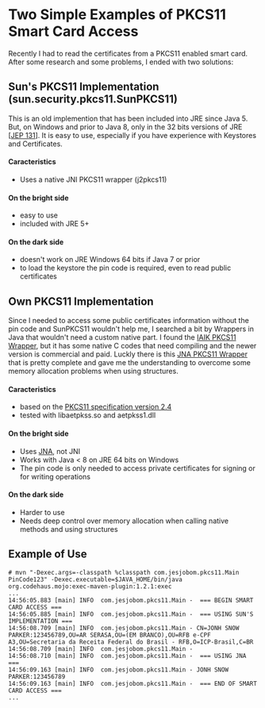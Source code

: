 # Two Simple Examples of PKCS11 Smart Card Access

Recently I had to read the certificates from a PKCS11 enabled smart card. After some research and some problems, I ended with two solutions:

## Sun's PKCS11 Implementation (sun.security.pkcs11.SunPKCS11)
This is an old implemention that has been included into JRE since Java 5. But, on Windows and prior to Java 8, only in the 32 bits versions of JRE [[JEP 131](http://openjdk.java.net/jeps/131)].
It is easy to use, especially if you have experience with Keystores and Certificates.

#### Caracteristics
- Uses a native JNI PKCS11 wrapper (j2pkcs11)

#### On the bright side
- easy to use
- included with JRE 5+

#### On the dark side
- doesn't work on JRE Windows 64 bits if Java 7 or prior
- to load the keystore the pin code is required, even to read public certificates

## Own PKCS11 Implementation 
Since I needed to access some public certificates information without the pin code and SunPKCS11 wouldn't help me, I searched a bit by Wrappers in Java that wouldn't need a custom native part.
I found the [IAIK PKCS11 Wrapper](https://github.com/mikma/pkcs11wrapper), but it has some native C codes that need compiling and the newer version is commercial and paid.
Luckly there is this [JNA PKCS11 Wrapper](https://github.com/joelhockey/jacknji11) that is pretty complete and gave me the understanding to overcome some memory allocation problems when using structures.

#### Caracteristics
- based on the [PKCS11 specification version 2.4](http://docs.oasis-open.org/pkcs11/pkcs11-base/v2.40/os/pkcs11-base-v2.40-os.html)
- tested with libaetpkss.so and aetpkss1.dll

#### On the bright side
- Uses [JNA](https://github.com/java-native-access/jna), not JNI
- Works with Java < 8 on JRE 64 bits on Windows
- The pin code is only needed to access private certificates for signing or for writing operations

#### On the dark side
- Harder to use
- Needs deep control over memory allocation when calling native methods and using structures

## Example of Use
```
# mvn "-Dexec.args=-classpath %classpath com.jesjobom.pkcs11.Main PinCode123" -Dexec.executable=$JAVA_HOME/bin/java org.codehaus.mojo:exec-maven-plugin:1.2.1:exec
...                                                                        
14:56:05.883 [main] INFO  com.jesjobom.pkcs11.Main -  === BEGIN SMART CARD ACCESS ===
14:56:05.885 [main] INFO  com.jesjobom.pkcs11.Main -  === USING SUN'S IMPLEMENTATION ===
14:56:08.709 [main] INFO  com.jesjobom.pkcs11.Main - CN=JONH SNOW PARKER:123456789,OU=AR SERASA,OU=(EM BRANCO),OU=RFB e-CPF A3,OU=Secretaria da Receita Federal do Brasil - RFB,O=ICP-Brasil,C=BR
14:56:08.709 [main] INFO  com.jesjobom.pkcs11.Main - 
14:56:08.710 [main] INFO  com.jesjobom.pkcs11.Main -  === USING JNA ===
14:56:09.163 [main] INFO  com.jesjobom.pkcs11.Main - JONH SNOW PARKER:123456789
14:56:09.163 [main] INFO  com.jesjobom.pkcs11.Main -  === END OF SMART CARD ACCESS ===
...
```
